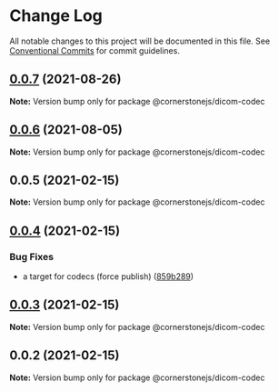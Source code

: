 # Change Log

All notable changes to this project will be documented in this file.
See [Conventional Commits](https://conventionalcommits.org) for commit guidelines.

## [0.0.7](https://github.com/cornerstonejs/codecs/compare/@cornerstonejs/dicom-codec@0.0.6...@cornerstonejs/dicom-codec@0.0.7) (2021-08-26)

**Note:** Version bump only for package @cornerstonejs/dicom-codec





## [0.0.6](https://github.com/cornerstonejs/codecs/compare/@cornerstonejs/dicom-codec@0.0.5...@cornerstonejs/dicom-codec@0.0.6) (2021-08-05)

**Note:** Version bump only for package @cornerstonejs/dicom-codec





## 0.0.5 (2021-02-15)

**Note:** Version bump only for package @cornerstonejs/dicom-codec





## [0.0.4](https://github.com/PrecisionMetrics/codecs/compare/@cornerstonejs/dicom-codec@0.0.3...@cornerstonejs/dicom-codec@0.0.4) (2021-02-15)


### Bug Fixes

* a target for codecs (force publish) ([859b289](https://github.com/PrecisionMetrics/codecs/commit/859b2896340c3dfb85b96709e3e99a68162aa1e6))





## [0.0.3](https://github.com/PrecisionMetrics/codecs/compare/@cornerstonejs/dicom-codec@0.0.2...@cornerstonejs/dicom-codec@0.0.3) (2021-02-15)

**Note:** Version bump only for package @cornerstonejs/dicom-codec





## 0.0.2 (2021-02-15)

**Note:** Version bump only for package @cornerstonejs/dicom-codec
